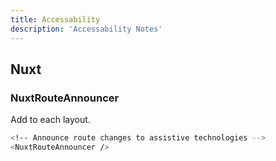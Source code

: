 ```yaml
---
title: Accessability
description: 'Accessability Notes'
---
```


## Nuxt

### NuxtRouteAnnouncer

Add to each layout.

```bash
<!-- Announce route changes to assistive technologies -->
<NuxtRouteAnnouncer />
```